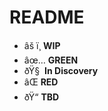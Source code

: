 ﻿# README

* âš ï¸ **WIP**  
* âœ… **GREEN**  
* ðŸ§  **In Discovery**  
* âŒ **RED**  
* ðŸ“ **TBD**  
